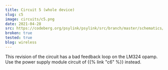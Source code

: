 ```yaml
---
title: Circuit 5 (whole device)
slug: c5
image: circuits/c5.png
date: 2021-04-28
src: https://codeberg.org/psylink/psylink/src/branch/master/schematics/circuit5.sch
broken: true
tested: true
blog: wireless
---
```


This revision of the circuit has a bad feedback loop on the LM324 opamp. Use the power supply module circuit of {{% link "c6" %}} instead.
